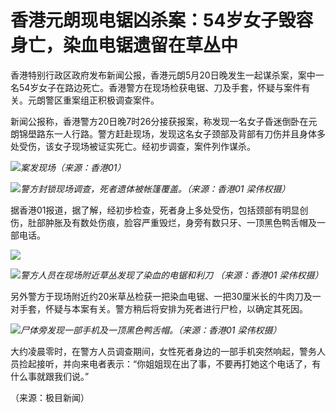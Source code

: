 # 香港元朗现电锯凶杀案：54岁女子毁容身亡，染血电锯遗留在草丛中

香港特别行政区政府发布新闻公报，香港元朗5月20日晚发生一起谋杀案，案中一名54岁女子在路边死亡。香港警方在现场检获电锯、刀及手套，怀疑与案件有关。元朗警区重案组正积极调查案件。

新闻公报称，香港警方20日晚7时26分接获报案，称发现一名女子昏迷倒卧在元朗锦壆路东一人行路。警方赶赴现场，发现这名女子颈部及背部有刀伤并且身体多处受伤，该女子现场被证实死亡。经初步调查，案件列作谋杀。

![](https://inews.gtimg.com/om_bt/On9EjSf7Z3UTqnD6oOxwXtzO3YuGwfHozE8xDl9pIaanwAA/1000)_案发现场（来源：香港01）_

![](https://inews.gtimg.com/om_bt/Ofh6TZuWet34Hu5BEM54pPVbit3H2884slJEMYNe0S9TQAA/1000)_警方封锁现场调查，死者遗体被帐篷覆盖。（来源：香港01
梁伟权摄）_

据香港01报道，据了解，经初步检查，死者身上多处受伤，包括颈部有明显创伤，肚部肿胀及有数处伤痕，脸容严重毁烂，身旁有数只牙、一顶黑色鸭舌帽及一部电话。

![](https://inews.gtimg.com/om_bt/ONFXJfINew0dhdFjQqMar1NWLcph3X_tR23wUWs0rwk0MAA/1000)

![](https://inews.gtimg.com/om_bt/Op2dc6bDMVHEhCegXXSQYfJnsI9KH1C6k-9HOJphsGjcwAA/1000)_警方人员在现场附近草丛发现了染血的电锯和利刀
（来源：香港01 梁伟权摄）_

另外警方于现场附近约20米草丛检获一把染血电锯、一把30厘米长的牛肉刀及一对手套，怀疑与本案有关。警方稍后将安排为死者进行尸检，以确定其死因。

![](https://inews.gtimg.com/om_bt/O3Pqq7_X31UPITVY_oCXBEVDMsG1RpkO7vEWQyojslXKUAA/1000)_尸体旁发现一部手机及一顶黑色鸭舌帽。（来源：香港01
梁伟权摄）_

大约凌晨零时，在警方人员调查期间，女性死者身边的一部手机突然响起，警务人员捡起接听，并向来电者表示：“你姐姐现在出了事，不要再打她这个电话了，有什么事就跟我们说。”

（来源：极目新闻）

